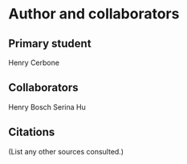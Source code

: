 Author and collaborators
========================

Primary student
---------------
Henry Cerbone


Collaborators
-------------
Henry Bosch
Serina Hu


Citations
---------
(List any other sources consulted.)
